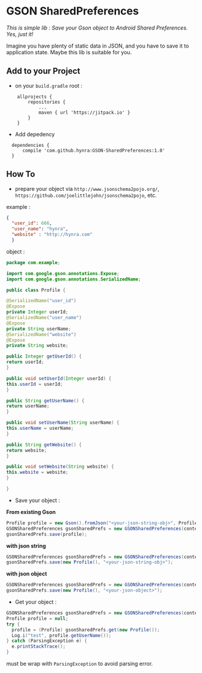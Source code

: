# GSON SharedPreferences

*This is simple lib : Save your Gson object to Android Shared Preferences. Yes, just it!*

Imagine you have plenty of static data in JSON, and you have to save it to application state. Maybe this lib is suitable for you.

## Add to your Project

* on your `build.gradle` root :

```
	allprojects {
		repositories {
			...
			maven { url 'https://jitpack.io' }
		}
	}
  ```
  
  * Add depedency
  
  ```
  	dependencies {
		compile 'com.github.hynra:GSON-SharedPreferences:1.0'
	}
  ```

## How To

* prepare your object via `http://www.jsonschema2pojo.org/`, `https://github.com/joelittlejohn/jsonschema2pojo`, etc.

example : 

```json
{
  "user_id": 666,
  "user_name": "hynra",
  "website" : "http://hynra.com"
  }
  ```
  
  object :
  
  ```java
  package com.example;

import com.google.gson.annotations.Expose;
import com.google.gson.annotations.SerializedName;

public class Profile {

@SerializedName("user_id")
@Expose
private Integer userId;
@SerializedName("user_name")
@Expose
private String userName;
@SerializedName("website")
@Expose
private String website;

public Integer getUserId() {
return userId;
}

public void setUserId(Integer userId) {
this.userId = userId;
}

public String getUserName() {
return userName;
}

public void setUserName(String userName) {
this.userName = userName;
}

public String getWebsite() {
return website;
}

public void setWebsite(String website) {
this.website = website;
}

}
  ```
  
  * Save your object :
  
  **From existing Gson**
  
  ```java
  Profile profile = new Gson().fromJson("<your-json-string-obj>", Profile.class);
  GSONSharedPreferences gsonSharedPrefs = new GSONSharedPreferences(context, "<your-prefs-name>");
  gsonSharedPrefs.save(profile);
  ```
  
  **with json string**
  
  ```java
  GSONSharedPreferences gsonSharedPrefs = new GSONSharedPreferences(context, "<your-prefs-name>");
  gsonSharedPrefs.save(new Profile(), "<your-json-string-obj>");
  ```
  
  **with json object**
  
  ```java
  GSONSharedPreferences gsonSharedPrefs = new GSONSharedPreferences(context, "<your-prefs-name>");
  gsonSharedPrefs.save(new Profile(), "<your-json-object>");
  ```
  
  * Get your object :
  
  ```java
  GSONSharedPreferences gsonSharedPrefs = new GSONSharedPreferences(context, "<your-prefs-name>");
  Profile profile = null;
  try {
    profile = (Profile) gsonSharedPrefs.get(new Profile());
    Log.i("test", profile.getUserName());
  } catch (ParsingException e) {
    e.printStackTrace();
  }
  ```
  
  must be wrap with `ParsingException` to avoid parsing error.
  
